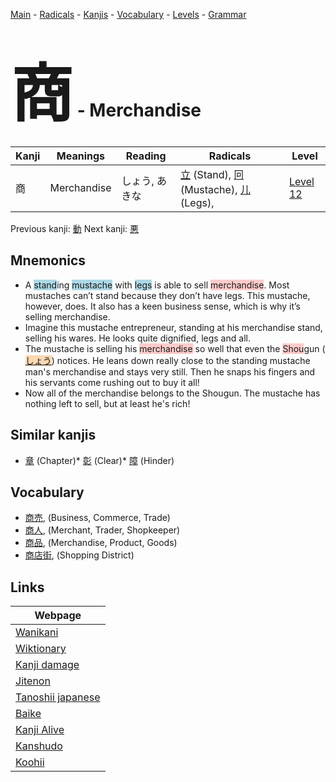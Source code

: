 <style> bigfont {font-size: 100px}</style>
[Main](../index.md) -
[Radicals](../radicals.md) -
[Kanjis](../kanjis.md) -
[Vocabulary](../vocabulary.md) -
[Levels](../levels.md) -
[Grammar](../grammar.md)
# <bigfont> 商</bigfont> - Merchandise 

| Kanji | Meanings | Reading | Radicals | Level |
| --- | --- | --- | --- | --- |
| 商 | Merchandise | しょう, あきな | [立](../radicals/立.md) (Stand), [冋](../radicals/冋.md) (Mustache), [儿](../radicals/儿.md) (Legs),  | [Level 12](../levels/wk_level12.md) |

Previous kanji: [動](動.md) Next kanji: [悪](悪.md) 

## Mnemonics
 * A <span style="background-color:#ADD8E6"> stand</span>ing <span style="background-color:#ADD8E6"> mustache</span> with <span style="background-color:#ADD8E6"> legs</span> is able to sell <span style="background-color:#ffcccb"> merchandise</span>. Most mustaches can’t stand because they don’t have legs. This mustache, however, does. It also has a keen business sense, which is why it’s selling merchandise.
* Imagine this mustache entrepreneur, standing at his merchandise stand, selling his wares. He looks quite dignified, legs and all.
* The mustache is selling his <span style="background-color:#ffcccb"> merchandise</span> so well that even the <span style="background-color:#ffcccb"> Shou</span>gun (<span style="background-color:#fed8b1"> [しょう](https://jisho.org/search/しょう)</span>) notices. He leans down really close to the standing mustache man's merchandise and stays very still. Then he snaps his fingers and his servants come rushing out to buy it all!
* Now all of the merchandise belongs to the Shougun. The mustache has nothing left to sell, but at least he's rich!


## Similar kanjis
 * [章](章.md) (Chapter)* [彰](彰.md) (Clear)* [障](障.md) (Hinder)


## Vocabulary
 * [商売](../vocabulary/商.md), (Business, Commerce, Trade)
* [商人](../vocabulary/商.md), (Merchant, Trader, Shopkeeper)
* [商品](../vocabulary/商.md), (Merchandise, Product, Goods)
* [商店街](../vocabulary/商.md), (Shopping District)



## Links 

| Webpage |
| --- |
| [Wanikani          ](https://www.wanikani.com/kanji/商) |
| [Wiktionary        ](https://en.wiktionary.org/wiki/商) |
| [Kanji damage      ](http://www.kanjidamage.com/kanji/search?utf8=✓&q=商) |
| [Jitenon           ](https://jitenon.com/kanji/商) |
| [Tanoshii japanese ](https://www.tanoshiijapanese.com/dictionary/kanji.cfm?k=商) |
| [Baike             ](https://baike.baidu.com/item/商) |
| [Kanji Alive       ](https://app.kanjialive.com/商) |
| [Kanshudo          ](https://www.kanshudo.com/searchmn?q=商) |
| [Koohii            ](https://kanji.koohii.com/study/kanji/商) |
